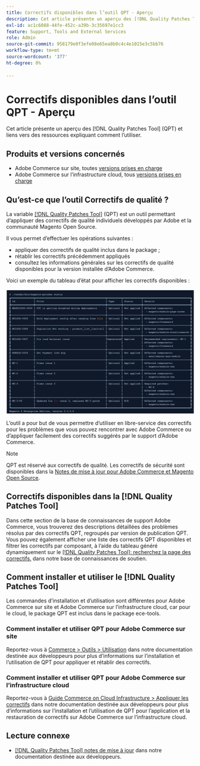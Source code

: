 ```yaml
---
title: Correctifs disponibles dans l’outil QPT - Aperçu
description: Cet article présente un aperçu des [!DNL Quality Patches Tool] (QPT) et liens vers des ressources expliquant comment l’utiliser.
exl-id: ac1c6088-44fe-452c-a39b-3c35697e1cc3
feature: Support, Tools and External Services
role: Admin
source-git-commit: 958179e0f3efe08e65ea8b0c4c4e1015e3c5bb76
workflow-type: tm+mt
source-wordcount: '377'
ht-degree: 0%

---
```


# Correctifs disponibles dans l’outil QPT - Aperçu

Cet article présente un aperçu des [!DNL Quality Patches Tool] (QPT) et liens vers des ressources expliquant comment l’utiliser.

## Produits et versions concernés

* Adobe Commerce sur site, toutes [versions prises en charge](https://www.adobe.com/content/dam/cc/en/legal/terms/enterprise/pdfs/Adobe-Commerce-Software-Lifecycle-Policy.pdf)
* Adobe Commerce sur l’infrastructure cloud, tous [versions prises en charge](https://www.adobe.com/content/dam/cc/en/legal/terms/enterprise/pdfs/Adobe-Commerce-Software-Lifecycle-Policy.pdf)

## Qu’est-ce que l’outil Correctifs de qualité ?

La variable [[!DNL Quality Patches Tool]](https://github.com/magento/quality-patches) (QPT) est un outil permettant d’appliquer des correctifs de qualité individuels développés par Adobe et la communauté Magento Open Source.

Il vous permet d’effectuer les opérations suivantes :

* appliquer des correctifs de qualité inclus dans le package ;
* rétablir les correctifs précédemment appliqués
* consultez les informations générales sur les correctifs de qualité disponibles pour la version installée d’Adobe Commerce.

Voici un exemple du tableau d’état pour afficher les correctifs disponibles :

![Magento_patches_list](assets/status_table.png)

L’outil a pour but de vous permettre d’utiliser en libre-service des correctifs pour les problèmes que vous pouvez rencontrer avec Adobe Commerce ou d’appliquer facilement des correctifs suggérés par le support d’Adobe Commerce.

>[!NOTE]
>
>QPT est réservé aux correctifs de qualité. Les correctifs de sécurité sont disponibles dans la [Notes de mise à jour pour Adobe Commerce et Magento Open Source](https://experienceleague.adobe.com/docs/commerce-operations/release/notes/overview.html).

## Correctifs disponibles dans la [!DNL Quality Patches Tool]

Dans cette section de la base de connaissances de support Adobe Commerce, vous trouverez des descriptions détaillées des problèmes résolus par des correctifs QPT, regroupés par version de publication QPT.
Vous pouvez également afficher une liste des correctifs QPT disponibles et filtrer les correctifs par composant, à l’aide du tableau généré dynamiquement sur le [[!DNL Quality Patches Tool]: recherchez la page des correctifs.](https://experienceleague.adobe.com/tools/commerce-quality-patches/index.html) dans notre base de connaissances de soutien.

## Comment installer et utiliser le [!DNL Quality Patches Tool]

Les commandes d’installation et d’utilisation sont différentes pour Adobe Commerce sur site et Adobe Commerce sur l’infrastructure cloud, car pour le cloud, le package QPT est inclus dans le package ece-tools.

### Comment installer et utiliser QPT pour Adobe Commerce sur site

Reportez-vous à [Commerce > Outils > Utilisation](https://experienceleague.adobe.com/docs/commerce-operations/tools/quality-patches-tool/usage.html) dans notre documentation destinée aux développeurs pour plus d’informations sur l’installation et l’utilisation de QPT pour appliquer et rétablir des correctifs.

### Comment installer et utiliser QPT pour Adobe Commerce sur l’infrastructure cloud

Reportez-vous à [Guide Commerce on Cloud Infrastructure > Appliquer les correctifs](https://experienceleague.adobe.com/docs/commerce-cloud-service/user-guide/develop/upgrade/apply-patches.html) dans notre documentation destinée aux développeurs pour plus d’informations sur l’installation et l’utilisation de QPT pour l’application et la restauration de correctifs sur Adobe Commerce sur l’infrastructure cloud.

## Lecture connexe

* [[!DNL Quality Patches Tool] notes de mise à jour](https://experienceleague.adobe.com/docs/commerce-operations/tools/quality-patches-tool/release-notes.html) dans notre documentation destinée aux développeurs.
